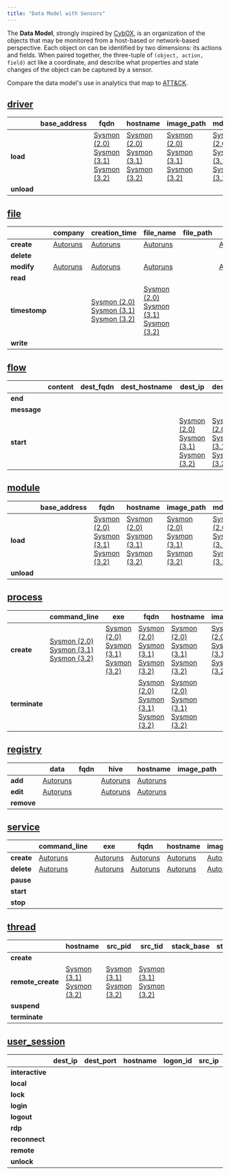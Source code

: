 ```yaml
---
title: "Data Model with Sensors"
---
```


The **Data Model**, strongly inspired by [CybOX](https://cyboxproject.github.io/), is an organization of the objects that may be monitored from a host-based or network-based perspective. Each object on can be identified by two dimensions: its actions and fields. When paired together, the three-tuple of `(object, action, field)` act like a coordinate, and describe what properties and state changes of the object can be captured by a sensor.

Compare the data model's use in analytics that map to [ATT&CK](https://attack.mitre.org/).

## [driver](driver)

| | **base_address** | **fqdn** | **hostname** | **image_path** | **md5_hash** | **module_name** | **sha1_hash** | **sha256_hash** | **signer** |
|---|---|---|---|---|---|---|---|---|---|
| **load** | | [Sysmon (2.0)]( ../sensors/sysmon_2.0) [Sysmon (3.1)]( ../sensors/sysmon_3.1) [Sysmon (3.2)]( ../sensors/sysmon_3.2) | [Sysmon (2.0)]( ../sensors/sysmon_2.0) [Sysmon (3.1)]( ../sensors/sysmon_3.1) [Sysmon (3.2)]( ../sensors/sysmon_3.2) | [Sysmon (2.0)]( ../sensors/sysmon_2.0) [Sysmon (3.1)]( ../sensors/sysmon_3.1) [Sysmon (3.2)]( ../sensors/sysmon_3.2) | [Sysmon (2.0)]( ../sensors/sysmon_2.0) [Sysmon (3.1)]( ../sensors/sysmon_3.1) [Sysmon (3.2)]( ../sensors/sysmon_3.2) | [Sysmon (2.0)]( ../sensors/sysmon_2.0) [Sysmon (3.1)]( ../sensors/sysmon_3.1) [Sysmon (3.2)]( ../sensors/sysmon_3.2) | [Sysmon (2.0)]( ../sensors/sysmon_2.0) [Sysmon (3.1)]( ../sensors/sysmon_3.1) [Sysmon (3.2)]( ../sensors/sysmon_3.2) | [Sysmon (2.0)]( ../sensors/sysmon_2.0) [Sysmon (3.1)]( ../sensors/sysmon_3.1) [Sysmon (3.2)]( ../sensors/sysmon_3.2) | |
| **unload** | | | | | | | | | |

## [file](file)

| | **company** | **creation_time** | **file_name** | **file_path** | **fqdn** | **hostname** | **image_path** | **md5_hash** | **pid** | **ppid** | **previous_creation_time** | **sha1_hash** | **sha256_hash** | **signer** | **user** |
|---|---|---|---|---|---|---|---|---|---|---|---|---|---|---|---|
| **create** | [Autoruns](../sensors/autoruns) | [Autoruns](../sensors/autoruns) | [Autoruns](../sensors/autoruns) | | [Autoruns](../sensors/autoruns) | [Autoruns](../sensors/autoruns) | | [Autoruns](../sensors/autoruns) | | | | | | | |
| **delete** | | | | | | | | | | | | | | | |
| **modify** | [Autoruns](../sensors/autoruns) | [Autoruns](../sensors/autoruns) | [Autoruns](../sensors/autoruns) | | [Autoruns](../sensors/autoruns) | [Autoruns](../sensors/autoruns) | | [Autoruns](../sensors/autoruns) | | | | [Autoruns](../sensors/autoruns) | [Autoruns](../sensors/autoruns) | [Autoruns](../sensors/autoruns) | |
| **read** | | | | | | | | | | | | | | | |
| **timestomp** | | [Sysmon (2.0)]( ../sensors/sysmon_2.0) [Sysmon (3.1)]( ../sensors/sysmon_3.1) [Sysmon (3.2)]( ../sensors/sysmon_3.2) | [Sysmon (2.0)]( ../sensors/sysmon_2.0) [Sysmon (3.1)]( ../sensors/sysmon_3.1) [Sysmon (3.2)]( ../sensors/sysmon_3.2) | | | [Sysmon (2.0)]( ../sensors/sysmon_2.0) [Sysmon (3.1)]( ../sensors/sysmon_3.1) [Sysmon (3.2)]( ../sensors/sysmon_3.2) | [Sysmon (2.0)]( ../sensors/sysmon_2.0) [Sysmon (3.1)]( ../sensors/sysmon_3.1) [Sysmon (3.2)]( ../sensors/sysmon_3.2) | | [Sysmon (2.0)]( ../sensors/sysmon_2.0) [Sysmon (3.1)]( ../sensors/sysmon_3.1) [Sysmon (3.2)]( ../sensors/sysmon_3.2) | | [Sysmon (2.0)]( ../sensors/sysmon_2.0) [Sysmon (3.1)]( ../sensors/sysmon_3.1) [Sysmon (3.2)]( ../sensors/sysmon_3.2) | | | | [Sysmon (2.0)]( ../sensors/sysmon_2.0) [Sysmon (3.1)]( ../sensors/sysmon_3.1) [Sysmon (3.2)]( ../sensors/sysmon_3.2) |
| **write** | | | | | | | | | | | | | | | |

## [flow](flow)

| | **content** | **dest_fqdn** | **dest_hostname** | **dest_ip** | **dest_port** | **end_time** | **exe** | **flags** | **fqdn** | **hostname** | **image_path** | **packet_count** | **pid** | **ppid** | **proto_info** | **protocol** | **src_fqdn** | **src_hostname** | **src_ip** | **src_port** | **start_time** | **user** |
|---|---|---|---|---|---|---|---|---|---|---|---|---|---|---|---|---|---|---|---|---|---|---|
| **end** | | | | | | | | | | | | | | | | | | | | | | |
| **message** | | | | | | | | | | | | | | | | | | | | | | |
| **start** | | | | [Sysmon (2.0)]( ../sensors/sysmon_2.0) [Sysmon (3.1)]( ../sensors/sysmon_3.1) [Sysmon (3.2)]( ../sensors/sysmon_3.2) | [Sysmon (2.0)]( ../sensors/sysmon_2.0) [Sysmon (3.1)]( ../sensors/sysmon_3.1) [Sysmon (3.2)]( ../sensors/sysmon_3.2) | | [Sysmon (2.0)]( ../sensors/sysmon_2.0) [Sysmon (3.1)]( ../sensors/sysmon_3.1) [Sysmon (3.2)]( ../sensors/sysmon_3.2) | | | [Sysmon (2.0)]( ../sensors/sysmon_2.0) [Sysmon (3.1)]( ../sensors/sysmon_3.1) [Sysmon (3.2)]( ../sensors/sysmon_3.2) | [Sysmon (2.0)]( ../sensors/sysmon_2.0) [Sysmon (3.1)]( ../sensors/sysmon_3.1) [Sysmon (3.2)]( ../sensors/sysmon_3.2) | | [Sysmon (2.0)]( ../sensors/sysmon_2.0) [Sysmon (3.1)]( ../sensors/sysmon_3.1) [Sysmon (3.2)]( ../sensors/sysmon_3.2) | | | [Sysmon (2.0)]( ../sensors/sysmon_2.0) [Sysmon (3.1)]( ../sensors/sysmon_3.1) [Sysmon (3.2)]( ../sensors/sysmon_3.2) | | | [Sysmon (2.0)]( ../sensors/sysmon_2.0) [Sysmon (3.1)]( ../sensors/sysmon_3.1) [Sysmon (3.2)]( ../sensors/sysmon_3.2) | [Sysmon (2.0)]( ../sensors/sysmon_2.0) [Sysmon (3.1)]( ../sensors/sysmon_3.1) [Sysmon (3.2)]( ../sensors/sysmon_3.2) | [Sysmon (2.0)]( ../sensors/sysmon_2.0) [Sysmon (3.1)]( ../sensors/sysmon_3.1) [Sysmon (3.2)]( ../sensors/sysmon_3.2) | [Sysmon (2.0)]( ../sensors/sysmon_2.0) [Sysmon (3.1)]( ../sensors/sysmon_3.1) [Sysmon (3.2)]( ../sensors/sysmon_3.2) |

## [module](module)

| | **base_address** | **fqdn** | **hostname** | **image_path** | **md5_hash** | **module_name** | **module_path** | **pid** | **sha1_hash** | **sha256_hash** | **signer** | **tid** |
|---|---|---|---|---|---|---|---|---|---|---|---|---|
| **load** | | [Sysmon (2.0)]( ../sensors/sysmon_2.0) [Sysmon (3.1)]( ../sensors/sysmon_3.1) [Sysmon (3.2)]( ../sensors/sysmon_3.2) | [Sysmon (2.0)]( ../sensors/sysmon_2.0) [Sysmon (3.1)]( ../sensors/sysmon_3.1) [Sysmon (3.2)]( ../sensors/sysmon_3.2) | [Sysmon (2.0)]( ../sensors/sysmon_2.0) [Sysmon (3.1)]( ../sensors/sysmon_3.1) [Sysmon (3.2)]( ../sensors/sysmon_3.2) | [Sysmon (2.0)]( ../sensors/sysmon_2.0) [Sysmon (3.1)]( ../sensors/sysmon_3.1) [Sysmon (3.2)]( ../sensors/sysmon_3.2) | [Sysmon (2.0)]( ../sensors/sysmon_2.0) [Sysmon (3.1)]( ../sensors/sysmon_3.1) [Sysmon (3.2)]( ../sensors/sysmon_3.2) | | [Sysmon (2.0)]( ../sensors/sysmon_2.0) [Sysmon (3.1)]( ../sensors/sysmon_3.1) [Sysmon (3.2)]( ../sensors/sysmon_3.2) | [Sysmon (2.0)]( ../sensors/sysmon_2.0) [Sysmon (3.1)]( ../sensors/sysmon_3.1) [Sysmon (3.2)]( ../sensors/sysmon_3.2) | [Sysmon (2.0)]( ../sensors/sysmon_2.0) [Sysmon (3.1)]( ../sensors/sysmon_3.1) [Sysmon (3.2)]( ../sensors/sysmon_3.2) | | |
| **unload** | | | | | | | | | | | | |

## [process](process)

| | **command_line** | **exe** | **fqdn** | **hostname** | **image_path** | **md5_hash** | **parent_exe** | **parent_image_path** | **pid** | **ppid** | **sha1_hash** | **sha256_hash** | **sid** | **signer** | **user** |
|---|---|---|---|---|---|---|---|---|---|---|---|---|---|---|---|
| **create** | [Sysmon (2.0)]( ../sensors/sysmon_2.0) [Sysmon (3.1)]( ../sensors/sysmon_3.1) [Sysmon (3.2)]( ../sensors/sysmon_3.2) | [Sysmon (2.0)]( ../sensors/sysmon_2.0) [Sysmon (3.1)]( ../sensors/sysmon_3.1) [Sysmon (3.2)]( ../sensors/sysmon_3.2) | [Sysmon (2.0)]( ../sensors/sysmon_2.0) [Sysmon (3.1)]( ../sensors/sysmon_3.1) [Sysmon (3.2)]( ../sensors/sysmon_3.2) | [Sysmon (2.0)]( ../sensors/sysmon_2.0) [Sysmon (3.1)]( ../sensors/sysmon_3.1) [Sysmon (3.2)]( ../sensors/sysmon_3.2) | [Sysmon (2.0)]( ../sensors/sysmon_2.0) [Sysmon (3.1)]( ../sensors/sysmon_3.1) [Sysmon (3.2)]( ../sensors/sysmon_3.2) | [Sysmon (2.0)]( ../sensors/sysmon_2.0) [Sysmon (3.1)]( ../sensors/sysmon_3.1) [Sysmon (3.2)]( ../sensors/sysmon_3.2) | [Sysmon (2.0)]( ../sensors/sysmon_2.0) [Sysmon (3.1)]( ../sensors/sysmon_3.1) [Sysmon (3.2)]( ../sensors/sysmon_3.2) | [Sysmon (2.0)]( ../sensors/sysmon_2.0) [Sysmon (3.1)]( ../sensors/sysmon_3.1) [Sysmon (3.2)]( ../sensors/sysmon_3.2) | [Sysmon (2.0)]( ../sensors/sysmon_2.0) [Sysmon (3.1)]( ../sensors/sysmon_3.1) [Sysmon (3.2)]( ../sensors/sysmon_3.2) | [Sysmon (2.0)]( ../sensors/sysmon_2.0) [Sysmon (3.1)]( ../sensors/sysmon_3.1) [Sysmon (3.2)]( ../sensors/sysmon_3.2) | [Sysmon (2.0)]( ../sensors/sysmon_2.0) [Sysmon (3.1)]( ../sensors/sysmon_3.1) [Sysmon (3.2)]( ../sensors/sysmon_3.2) | [Sysmon (2.0)]( ../sensors/sysmon_2.0) [Sysmon (3.1)]( ../sensors/sysmon_3.1) [Sysmon (3.2)]( ../sensors/sysmon_3.2) | | | [Sysmon (2.0)]( ../sensors/sysmon_2.0) [Sysmon (3.1)]( ../sensors/sysmon_3.1) [Sysmon (3.2)]( ../sensors/sysmon_3.2) |
| **terminate** | | | [Sysmon (2.0)]( ../sensors/sysmon_2.0) [Sysmon (3.1)]( ../sensors/sysmon_3.1) [Sysmon (3.2)]( ../sensors/sysmon_3.2) | [Sysmon (2.0)]( ../sensors/sysmon_2.0) [Sysmon (3.1)]( ../sensors/sysmon_3.1) [Sysmon (3.2)]( ../sensors/sysmon_3.2) | | | | | [Sysmon (2.0)]( ../sensors/sysmon_2.0) [Sysmon (3.1)]( ../sensors/sysmon_3.1) [Sysmon (3.2)]( ../sensors/sysmon_3.2) | | | | | | [Sysmon (2.0)]( ../sensors/sysmon_2.0) [Sysmon (3.1)]( ../sensors/sysmon_3.1) [Sysmon (3.2)]( ../sensors/sysmon_3.2) |



## [registry](registry)

| | **data** | **fqdn** | **hive** | **hostname** | **image_path** | **key** | **pid** | **type** | **user** | **value** |
|---|---|---|---|---|---|---|---|---|---|---|
| **add** | [Autoruns](../sensors/autoruns) | | [Autoruns](../sensors/autoruns) | [Autoruns](../sensors/autoruns) | | [Autoruns](../sensors/autoruns) | | [Autoruns](../sensors/autoruns) | | [Autoruns](../sensors/autoruns) |
| **edit** | [Autoruns](../sensors/autoruns) | | [Autoruns](../sensors/autoruns) | [Autoruns](../sensors/autoruns) | | [Autoruns](../sensors/autoruns) | | [Autoruns](../sensors/autoruns) | | [Autoruns](../sensors/autoruns) |
| **remove** | | | | | | | | | | |

## [service](service)

| | **command_line** | **exe** | **fqdn** | **hostname** | **image_path** | **name** | **pid** | **ppid** | **user** |
|---|---|---|---|---|---|---|---|---|---|
| **create** | [Autoruns](../sensors/autoruns) | [Autoruns](../sensors/autoruns) | [Autoruns](../sensors/autoruns) | [Autoruns](../sensors/autoruns) | [Autoruns](../sensors/autoruns) | [Autoruns](../sensors/autoruns) | | | |
| **delete** | [Autoruns](../sensors/autoruns) | [Autoruns](../sensors/autoruns) | [Autoruns](../sensors/autoruns) | [Autoruns](../sensors/autoruns) | [Autoruns](../sensors/autoruns) | [Autoruns](../sensors/autoruns) | | | |
| **pause** | | | | | | | | | |
| **start** | | | | | | | | | |
| **stop** | | | | | | | | | |

## [thread](thread)

| | **hostname** | **src_pid** | **src_tid** | **stack_base** | **stack_limit** | **start_address** | **start_function** | **start_module** | **start_module_name** | **subprocess_tag** | **tgt_pid** | **tgt_tid** | **user** | **user_stack_base** | **user_stack_limit** |
|---|---|---|---|---|---|---|---|---|---|---|---|---|---|---|---|
| **create** | | | | | | | | | | | | | | | |
| **remote_create** | [Sysmon (3.1)]( ../sensors/sysmon_3.1) [Sysmon (3.2)]( ../sensors/sysmon_3.2) | [Sysmon (3.1)]( ../sensors/sysmon_3.1) [Sysmon (3.2)]( ../sensors/sysmon_3.2) | [Sysmon (3.1)]( ../sensors/sysmon_3.1) [Sysmon (3.2)]( ../sensors/sysmon_3.2) | | | [Sysmon (3.1)]( ../sensors/sysmon_3.1) [Sysmon (3.2)]( ../sensors/sysmon_3.2) | [Sysmon (3.1)]( ../sensors/sysmon_3.1) [Sysmon (3.2)]( ../sensors/sysmon_3.2) | [Sysmon (3.1)]( ../sensors/sysmon_3.1) [Sysmon (3.2)]( ../sensors/sysmon_3.2) | [Sysmon (3.1)]( ../sensors/sysmon_3.1) [Sysmon (3.2)]( ../sensors/sysmon_3.2) | |[Sysmon (3.1)]( ../sensors/sysmon_3.1) [Sysmon (3.2)]( ../sensors/sysmon_3.2) |[Sysmon (3.1)]( ../sensors/sysmon_3.1) [Sysmon (3.2)]( ../sensors/sysmon_3.2)|[Sysmon (3.1)]( ../sensors/sysmon_3.1) [Sysmon (3.2)]( ../sensors/sysmon_3.2) | | |
| **suspend** | | | | | | | | | | | | | | | |
| **terminate** | | | | | | | | | | | | | | | |

## [user_session](user_session)

| | **dest_ip** | **dest_port** | **hostname** | **logon_id** | **src_ip** | **src_port** | **user** |
|---|---|---|---|---|---|---|---|
| **interactive** | | | | | | | |
| **local** | | | | | | | |
| **lock** | | | | | | | |
| **login** | | | | | | | |
| **logout** | | | | | | | |
| **rdp** | | | | | | | |
| **reconnect** | | | | | | | |
| **remote** | | | | | | | |
| **unlock** | | | | | | | |
